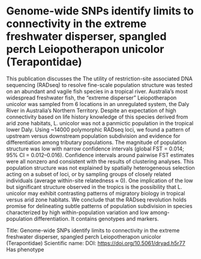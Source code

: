 # Genome-wide SNPs identify limits to connectivity in the extreme freshwater disperser, spangled perch Leiopotherapon unicolor (Terapontidae)

This publication discusses the The utility of restriction-site associated DNA sequencing (RADseq) to resolve fine-scale population structure was tested on an abundant and vagile fish species in a tropical river. Australia’s most widespread freshwater fish, the “extreme disperser” Leiopotherapon unicolor was sampled from 6 locations in an unregulated system, the Daly River in Australia’s Northern Territory. Despite an expectation of high connectivity based on life history knowledge of this species derived from arid zone habitats, L. unicolor was not a panmictic population in the tropical lower Daly. Using ~14000 polymorphic RADseq loci, we found a pattern of upstream versus downstream population subdivision and evidence for differentiation among tributary populations. The magnitude of population structure was low with narrow confidence intervals (global FST = 0.014; 95% CI = 0.012–0.016). Confidence intervals around pairwise FST estimates were all nonzero and consistent with the results of clustering analyses. This population structure was not explained by spatially heterogeneous selection acting on a subset of loci, or by sampling groups of closely related individuals (average within-site relatedness ≈ 0). One implication of the low but significant structure observed in the tropics is the possibility that L. unicolor may exhibit contrasting patterns of migratory biology in tropical versus arid zone habitats. We conclude that the RADseq revolution holds promise for delineating subtle patterns of population subdivision in species characterized by high within-population variation and low among-population differentiation.
It contains  genotypes and  markers.

Title: Genome-wide SNPs identify limits to connectivity in the extreme freshwater disperser, spangled perch Leiopotherapon unicolor (Terapontidae)
Scientific name: 
DOI: https://doi.org/10.5061/dryad.h5r77
Has phenotype 

